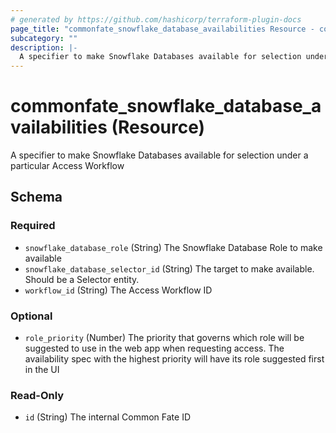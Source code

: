 ```yaml
---
# generated by https://github.com/hashicorp/terraform-plugin-docs
page_title: "commonfate_snowflake_database_availabilities Resource - commonfate"
subcategory: ""
description: |-
  A specifier to make Snowflake Databases available for selection under a particular Access Workflow
---
```


# commonfate_snowflake_database_availabilities (Resource)

A specifier to make Snowflake Databases available for selection under a particular Access Workflow



<!-- schema generated by tfplugindocs -->
## Schema

### Required

- `snowflake_database_role` (String) The Snowflake Database Role to make available
- `snowflake_database_selector_id` (String) The target to make available. Should be a Selector entity.
- `workflow_id` (String) The Access Workflow ID

### Optional

- `role_priority` (Number) The priority that governs which role will be suggested to use in the web app when requesting access. The availability spec with the highest priority will have its role suggested first in the UI

### Read-Only

- `id` (String) The internal Common Fate ID


